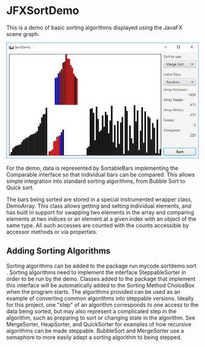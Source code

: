 # JFXSortDemo

This is a demo of basic sorting algorithms displayed using the JavaFX scene
graph.

![Screenshot of merge sort](https://github.com/PerryHighCS/JFXSortDemo/blob/master/images/SortDemo.png?raw=true)

For the demo, data is represented by SortableBars implementing the Comparable 
interface so that individual bars can be compared. This allows simple 
integration into standard sorting algorithms, from Bubble Sort to Quick sort.

The bars being sorted are stored in a special instrumented wrapper class, 
DemoArray. This class allows getting and setting individual elements, and has 
built in support for swapping two elements in the array and comparing elements 
at two indices or an element at a given index with an object of the same type. 
All such accesses are counted with the counts accessible by accessor methods or 
via properties.

## Adding Sorting Algorithms
Sorting algorithms can be added to the package run.mycode.sortdemo.sort . 
Sorting algorithms need to implement the interface SteppableSorter in order to 
be run by the demo. Classes added to the package that implement this interface 
will be automatically added to the Sorting Method ChoiceBox when the program 
starts. The algorithms provided can be used as an example of converting common 
algorithms into steppable versions. Ideally for this project, one "step" of an 
algorithm corresponds to one access to the data being sorted, but may also 
represent a complicated step in the algorithm, such as preparing to sort or 
changing state in the algorithm. See MergeSorter, HeapSorter, and 
QuickSorter for examples of how recursive algorithms can be made steppable. 
BubbleSort and MergeSorter use a semaphore to more easily adapt a sorting 
algorithm to being stepped.
